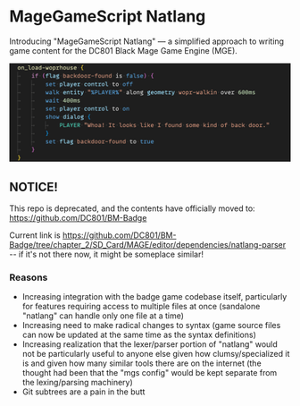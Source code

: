 # MageGameScript Natlang <!-- This README is automatically generated, NO TOUCHY -->

Introducing "MageGameScript Natlang" — a simplified approach to writing game content for the DC801 Black Mage Game Engine (MGE).

![Syntax color sample, using VSCode's "Dark+" theme](docs-images/syntax-color-sample.png)

## NOTICE!

This repo is deprecated, and the contents have officially moved to: https://github.com/DC801/BM-Badge

Current link is https://github.com/DC801/BM-Badge/tree/chapter_2/SD_Card/MAGE/editor/dependencies/natlang-parser -- if it's not there now, it might be someplace similar!

### Reasons

- Increasing integration with the badge game codebase itself, particularly for features requiring access to multiple files at once (sandalone "natlang" can handle only one file at a time)
- Increasing need to make radical changes to syntax (game source files can now be updated at the same time as the syntax definitions)
- Increasing realization that the lexer/parser portion of "natlang" would not be particularly useful to anyone else given how clumsy/specialized it is and given how many similar tools there are on the internet (the thought had been that the "mgs config" would be kept separate from the lexing/parsing machinery)
- Git subtrees are a pain in the butt
